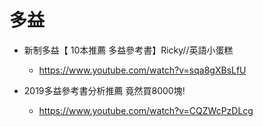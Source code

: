 # 多益


- 新制多益【 10本推薦 多益參考書】Ricky//英語小蛋糕
    - https://www.youtube.com/watch?v=sqa8gXBsLfU


- 2019多益參考書分析推薦 竟然買8000塊!
    - https://www.youtube.com/watch?v=CQZWcPzDLcg